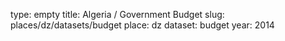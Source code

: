 type: empty
title: Algeria / Government Budget
slug: places/dz/datasets/budget
place: dz
dataset: budget
year: 2014
